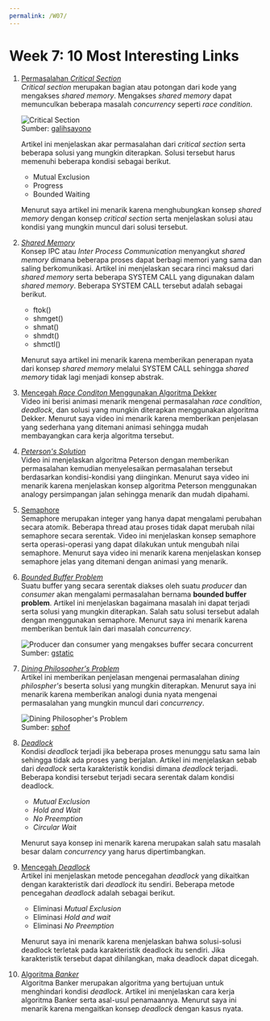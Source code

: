 ```yaml
---
permalink: /W07/
---
```

# Week 7: 10 Most Interesting Links

1. [Permasalahan *Critical Section*](https://www.tutorialspoint.com/critical-section-problem)\
*Critical section* merupakan bagian atau potongan dari kode yang mengakses *shared memory*. Mengakses *shared memory* dapat memunculkan
beberapa masalah *concurrency* seperti *race condition*. 

	![Critical Section](http://1.bp.blogspot.com/-7VZjEraOmNo/VWsw6d-9RCI/AAAAAAAAAFs/f-_Fevd2zZE/s1600/criticalSec.gif)\
	Sumber: [galihsayono](http://galihsayono.blogspot.com/2015/05/the-critical-section-problem.html)

	Artikel ini menjelaskan akar permasalahan dari *critical section* serta beberapa solusi
	yang mungkin diterapkan. Solusi tersebut harus memenuhi beberapa kondisi sebagai berikut.
	- Mutual Exclusion
	- Progress
	- Bounded Waiting<br>
	
	Menurut saya artikel ini menarik karena menghubungkan konsep *shared memory* dengan konsep *critical section* serta menjelaskan solusi
	atau kondisi yang mungkin muncul dari solusi tersebut.

2. [*Shared Memory*](https://www.geeksforgeeks.org/ipc-shared-memory/)\
Konsep IPC atau *Inter Process Communication* menyangkut *shared memory* dimana beberapa proses dapat berbagi memori yang sama dan saling
berkomunikasi. Artikel ini menjelaskan secara rinci maksud dari *shared memory* serta beberapa SYSTEM CALL yang digunakan dalam *shared memory*.
Beberapa SYSTEM CALL tersebut adalah sebagai berikut.
	- ftok()
	- shmget()
	- shmat()
	- shmdt()
	- shmctl()<br>

	Menurut saya artikel ini menarik karena memberikan penerapan nyata dari konsep *shared memory* melalui SYSTEM CALL sehingga
	*shared memory* tidak lagi menjadi konsep abstrak.

3. [Mencegah *Race Conditon* Menggunakan Algoritma Dekker](https://www.youtube.com/watch?v=MqnpIwN7dz0)\
Video ini berisi animasi menarik mengenai permasalahan *race condition*, *deadlock*, dan solusi yang mungkin diterapkan menggunakan algoritma
Dekker. Menurut saya video ini menarik karena memberikan penjelasan yang sederhana yang ditemani animasi sehingga mudah membayangkan cara kerja
algoritma tersebut.

4. [*Peterson's Solution*](https://www.youtube.com/watch?v=r3Ma_4_vF2s)\
Video ini menjelaskan algoritma Peterson dengan memberikan permasalahan kemudian menyelesaikan permasalahan tersebut berdasarkan kondisi-kondisi
yang diinginkan. Menurut saya video ini menarik karena menjelaskan konsep algoritma Peterson menggunakan analogy persimpangan jalan sehingga
menarik dan mudah dipahami.

5. [Semaphore](https://www.youtube.com/watch?v=ukM_zzrIeXs)\
Semaphore merupakan integer yang hanya dapat mengalami perubahan secara atomik. Beberapa thread atau proses tidak dapat merubah nilai semaphore
secara serentak. Video ini menjelaskan konsep semaphore serta operasi-operasi yang dapat dilakukan untuk mengubah nilai semaphore. Menurut saya
video ini menarik karena menjelaskan konsep semaphore jelas yang ditemani dengan animasi yang menarik.


6. [*Bounded Buffer Problem*](https://www.studytonight.com/operating-system/bounded-buffer)\
Suatu buffer yang secara serentak diakses oleh suatu *producer* dan *consumer* akan mengalami permasalahan bernama **bounded buffer problem**.
Artikel ini menjelaskan bagaimana masalah ini dapat terjadi serta solusi yang mungkin diterapkan. Salah satu solusi tersebut adalah dengan
menggunakan semaphore. Menurut saya ini menarik karena memberikan bentuk lain dari masalah *concurrency*.
	
	![*Producer* dan *consumer* yang mengakses buffer secara concurrent](https://encrypted-tbn0.gstatic.com/images?q=tbn:ANd9GcSzhe5lniWfBgYZlH57gRMOhlrQ2NMuq-uAmA&usqp=CAU)\
	Sumber: [gstatic](https://encrypted-tbn0.gstatic.com/images?q=tbn:ANd9GcSzhe5lniWfBgYZlH57gRMOhlrQ2NMuq-uAmA&usqp=CAU)

7. [*Dining Philosopher's Problem*](https://www.tutorialspoint.com/dining-philosophers-problem-dpp)\
Artikel ini memberikan penjelasan mengenai permasalahan *dining philospher's* beserta solusi yang mungkin diterapkan. Menurut saya ini menarik
karena memberikan analogi dunia nyata mengenai permasalahan yang mungkin muncul dari *concurrency*.
	
	![*Dining Philosopher's Problem*](https://sphof.readthedocs.io/_images/philtable.png)\
	Sumber: [sphof](https://sphof.readthedocs.io/_images/philtable.png)

8. [*Deadlock*](https://www.geeksforgeeks.org/introduction-of-deadlock-in-operating-system/)\
Kondisi *deadlock* terjadi jika beberapa proses menunggu satu sama lain sehingga tidak ada proses yang berjalan. Artikel ini menjelaskan
sebab dari *deadlock* serta karakteristik kondisi dimana *deadlock* terjadi. Beberapa kondisi tersebut terjadi secara serentak dalam kondisi
deadlock.

	- *Mutual Exclusion*
	- *Hold and Wait*
	- *No Preemption*
	- *Circular Wait*<br>

	Menurut saya konsep ini menarik karena merupakan salah satu masalah besar dalam *concurrency* yang harus dipertimbangkan.

9. [Mencegah *Deadlock*](https://www.geeksforgeeks.org/deadlock-prevention/)\
Artikel ini menjelaskan metode pencegahan *deadlock* yang dikaitkan dengan karakteristik dari *deadlock* itu sendiri. Beberapa metode pencegahan
*deadlock* adalah sebagai berikut.

	- Eliminasi *Mutual Exclusion*
	- Eliminasi *Hold and wait* 
	- Eliminasi *No Preemption*<br>

	Menurut saya ini menarik karena menjelaskan bahwa solusi-solusi deadlock terletak pada karakteristik deadlock itu sendiri. Jika
	karakteristik tersebut dapat dihilangkan, maka deadlock dapat dicegah.

10. [Algoritma *Banker*](https://www.geeksforgeeks.org/bankers-algorithm-in-operating-system-2/)\
Algoritma Banker merupakan algoritma yang bertujuan untuk menghindari kondisi *deadlock*. Artikel ini menjelaskan cara kerja algoritma Banker
serta asal-usul penamaannya. Menurut saya ini menarik karena mengaitkan konsep *deadlock* dengan kasus nyata.
